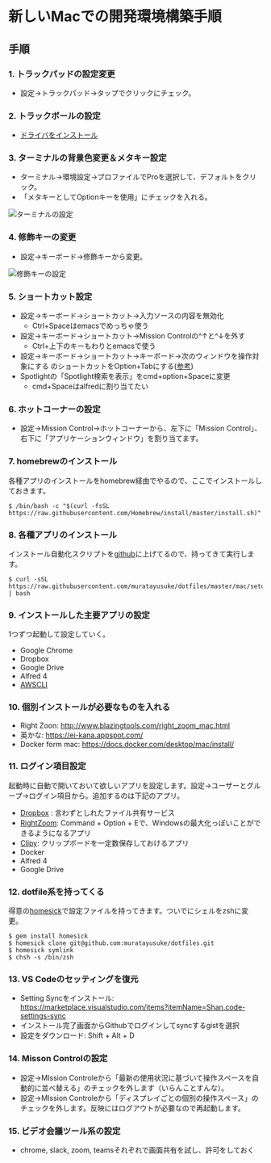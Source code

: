 # 新しいMacでの開発環境構築手順

## 手順

### 1. トラックパッドの設定変更

- 設定→トラックパッド→タップでクリックにチェック。

### 2. トラックボールの設定

- [ドライバをインストール](https://www.kensington.com/ja-jp/p/%E8%A3%BD%E5%93%81/%E3%82%B3%E3%83%B3%E3%83%88%E3%83%AD%E3%83%BC%E3%83%AB/%E3%83%88%E3%83%A9%E3%83%83%E3%82%AF%E3%83%9C%E3%83%BC%E3%83%AB/expert-mouse-wired-trackball/)

### 3. ターミナルの背景色変更＆メタキー設定

- ターミナル→環境設定→プロファイルでProを選択して、デフォルトをクリック。
- 「メタキーとしてOptionキーを使用」にチェックを入れる。

![ターミナルの設定](https://www.muratayusuke.com/assets/20161215/terminal.png)

### 4. 修飾キーの変更

- 設定→キーボード→修飾キーから変更。
  
![修飾キーの設定](https://www.muratayusuke.com/assets/mac_setting_001.png)

### 5. ショートカット設定

- 設定→キーボード→ショートカット→入力ソースの内容を無効化
  - Ctrl+Spaceはemacsでめっちゃ使う
- 設定→キーボード→ショートカット→Mission Controlの^↑と^↓を外す
  - Ctrl+上下のキーもわりとemacsで使う
- 設定→キーボード→ショートカット→キーボード→次のウィンドウを操作対象にする のショートカットをOption+Tabにする([参考](http://qiita.com/Yinaura/items/10fe5fe0cb0a795a0f58))
- Spotlightの「Spotlight検索を表示」をcmd+option+Spaceに変更
  - cmd+Spaceはalfredに割り当てたい

### 6. ホットコーナーの設定

- 設定→Mission Control→ホットコーナーから、左下に「Mission Control」、右下に「アプリケーションウィンドウ」を割り当てます。

### 7. homebrewのインストール

各種アプリのインストールをhomebrew経由でやるので、ここでインストールしておきます。

```
$ /bin/bash -c "$(curl -fsSL https://raw.githubusercontent.com/Homebrew/install/master/install.sh)"
```

### 8. 各種アプリのインストール

インストール自動化スクリプトを[github](https://github.com/muratayusuke/dotfiles/blob/master/mac/setup.sh)に上げてるので、持ってきて実行します。

```
$ curl -sSL https://raw.githubusercontent.com/muratayusuke/dotfiles/master/mac/setup.sh | bash
```

### 9. インストールした主要アプリの設定

1つずつ起動して設定していく。

- Google Chrome
- Dropbox
- Google Drive
- Alfred 4
- [AWSCLI](https://docs.aws.amazon.com/ja_jp/cli/latest/userguide/getting-started-install.html)

### 10. 個別インストールが必要なものを入れる

- Right Zoon: http://www.blazingtools.com/right_zoom_mac.html
- 英かな: https://ei-kana.appspot.com/
- Docker form mac: https://docs.docker.com/desktop/mac/install/

### 11. ログイン項目設定

起動時に自動で開いておいて欲しいアプリを設定します。設定→ユーザーとグループ→ログイン項目から。追加するのは下記のアプリ。

- [Dropbox](https://www.dropbox.com/) : 言わずとしれたファイル共有サービス
- [RightZoom](http://www.macupdate.com/app/mac/30591/right-zoom): Command + Option + Eで、Windowsの最大化っぽいことができるようになるアプリ
- [Clipy](https://clipy.softonic.jp/mac): クリップボードを一定数保存しておけるアプリ
- Docker
- Alfred 4
- Google Drive

### 12. dotfile系を持ってくる

得意の[homesick](/2013/01/11/%E8%A4%87%E6%95%B0pc%E9%96%93%E3%81%A7%E8%A8%AD%E5%AE%9A%E3%83%95%E3%82%A1%E3%82%A4%E3%83%AB%E3%82%92%E5%90%8C%E6%9C%9F%E3%81%A7%E3%81%8D%E3%82%8Bhomesick%E3%81%8C%E4%BE%BF%E5%88%A9/)で設定ファイルを持ってきます。ついでにシェルをzshに変更。

```
$ gem install homesick
$ homesick clone git@github.com:muratayusuke/dotfiles.git
$ homesick symlink
$ chsh -s /bin/zsh
```

### 13. VS Codeのセッティングを復元

- Setting Syncをインストール: https://marketplace.visualstudio.com/items?itemName=Shan.code-settings-sync
- インストール完了画面からGithubでログインしてsyncするgistを選択
- 設定をダウンロード: Shift + Alt + D

### 14. Misson Controlの設定

- 設定→MIssion Controleから「最新の使用状況に基づいて操作スペースを自動的に並べ替える」のチェックを外します（いらんことすんな）。
- 設定→MIssion Controleから「ディスプレイごとの個別の操作スペース」のチェックを外します。反映にはログアウトが必要なので再起動します。

### 15. ビデオ会議ツール系の設定

- chrome, slack, zoom, teamsそれぞれで画面共有を試し、許可をしておく
